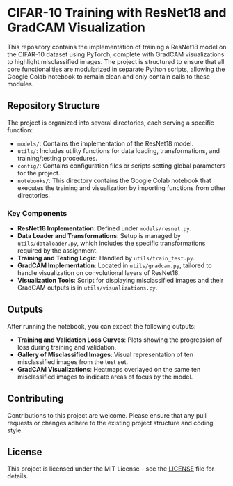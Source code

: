 # CIFAR-10 Training with ResNet18 and GradCAM Visualization

This repository contains the implementation of training a ResNet18 model on the CIFAR-10 dataset using PyTorch, complete with GradCAM visualizations to highlight misclassified images. The project is structured to ensure that all core functionalities are modularized in separate Python scripts, allowing the Google Colab notebook to remain clean and only contain calls to these modules.

## Repository Structure

The project is organized into several directories, each serving a specific function:

- `models/`: Contains the implementation of the ResNet18 model.
- `utils/`: Includes utility functions for data loading, transformations, and training/testing procedures.
- `config/`: Contains configuration files or scripts setting global parameters for the project.
- `notebooks/`: This directory contains the Google Colab notebook that executes the training and visualization by importing functions from other directories.

### Key Components

- **ResNet18 Implementation**: Defined under `models/resnet.py`.
- **Data Loader and Transformations**: Setup is managed by `utils/dataloader.py`, which includes the specific transformations required by the assignment.
- **Training and Testing Logic**: Handled by `utils/train_test.py`.
- **GradCAM Implementation**: Located in `utils/gradcam.py`, tailored to handle visualization on convolutional layers of ResNet18.
- **Visualization Tools**: Script for displaying misclassified images and their GradCAM outputs is in `utils/visualizations.py`.



## Outputs

After running the notebook, you can expect the following outputs:

- **Training and Validation Loss Curves**: Plots showing the progression of loss during training and validation.
- **Gallery of Misclassified Images**: Visual representation of ten misclassified images from the test set.
- **GradCAM Visualizations**: Heatmaps overlayed on the same ten misclassified images to indicate areas of focus by the model.

## Contributing

Contributions to this project are welcome. Please ensure that any pull requests or changes adhere to the existing project structure and coding style.

## License

This project is licensed under the MIT License - see the [LICENSE](LICENSE) file for details.
